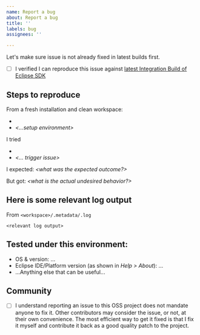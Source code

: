 ```yaml
---
name: Report a bug
about: Report a bug
title: ''
labels: bug
assignees: ''

---
```


<!-- Thank you for reporting this issue! -->
<!-- The following template is highly recommended to trigger an efficient course of actions: it's pretty suitable if you're not familiar with the project as it will guide you in sharing the most important information. If you're not comfortable with this template for your particular report, feel free to erase it and write your report from scratch -->

Let's make sure issue is not already fixed in latest builds first.

- [ ] I verified I can reproduce this issue against [latest Integration Build of Eclipse SDK](https://download.eclipse.org/eclipse/downloads/)

## Steps to reproduce

From a fresh installation and clean workspace:

* *<steps to...>*
* *<...setup environment>*

I tried

* *<steps to...>*
* *<... trigger issue>*

I expected: *<what was the expected outcome?>*

But got: *<what is the actual undesired behavior?>*

## Here is some relevant log output

From `<workspace>/.metadata/.log`
```
<relevant log output>
```

## Tested under this environment:
* OS & version: ...
* Eclipse IDE/Platform version (as shown in *Help > About*): ...
* ...Anything else that can be useful...

## Community

- [ ] I understand reporting an issue to this OSS project does not mandate anyone to fix it. Other contributors may consider the issue, or not, at their own convenience. The most efficient way to get it fixed is that I fix it myself and contribute it back as a good quality patch to the project.
